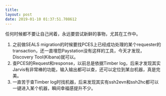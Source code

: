 ```yaml
---
title: 
layout: post
date: 2019-01-10 01:37:51.708612
---
```


任何时候都不要让自己闲着，永远要尝试新鲜的事物，尤其在工作中。

1. 之前做SEALS migration的时候要找PCES上已经成功处理的某个requester的transaction，还一直埋怨Paystation没有这样的工具，今天才发现，Discovery Tool(Kibana)就可以。
2. 查PCES的Request和response，以前总是依据Timber log，后来才发现其实Jarvis有非常棒的功能，输入输出都可以查，还可以定位到某台机器，真是完美。
3. 一直苦于查Timber log时找机器，后来发现其实有ssh2evn和ssh2hc都可以一键进入某个机器，瞬间幸福感提升不少。